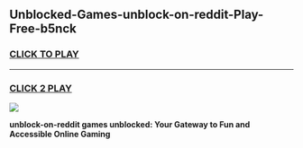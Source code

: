 
## Unblocked-Games-unblock-on-reddit-Play-Free-b5nck
<h3>
<a href="https://premium76.site?title=unblock-on-reddit&ref=21A">CLICK TO PLAY</a></h3>
<hr>

<h3>
<a href="https://premium76.site?title=unblock-on-reddit&ref=21A">CLICK 2 PLAY</a>
  
</h3>

<a href="https://premium76.site?title=unblock-on-reddit&ref=21A"><img src="https://clearcache.store/games.png"></a>


**unblock-on-reddit games unblocked: Your Gateway to Fun and Accessible Online Gaming**
